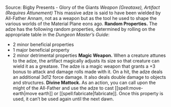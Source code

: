 Source: Bigby Presents - Glory of the Giants
*Weapon (Greataxe), Artifact (Requires Attunement)*
This massive adze is said to have been wielded by All-Father Annam, not as a weapon but as the tool he used to shape the various worlds of the Material Plane eons ago.
**Random Properties.** The adze has the following random properties, determined by rolling on the appropriate table in the *Dungeon Master’s Guide*:
* 2 minor beneficial properties
* 1 major beneficial property
* 2 minor detrimental properties
**Magic Weapon.** When a creature attunes to the adze, the artifact magically adjusts its size so that creature can wield it as a greataxe. The adze is a magic weapon that grants a +3 bonus to attack and damage rolls made with it. On a hit, the adze deals an additional 3d12 force damage. It also deals double damage to objects and structures.
**Divine Mattock.** As an action, you can call upon the might of the All-Father and use the adze to cast [[spell:move-earth|move earth]] or [[spell:fabricate|fabricate]]. Once this property is used, it can’t be used again until the next dawn.